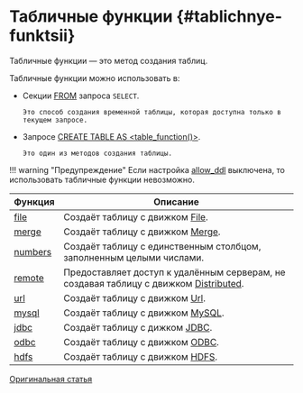 # Табличные функции {#tablichnye-funktsii}

Табличные функции — это метод создания таблиц.

Табличные функции можно использовать в:

-   Секции [FROM](../statements/select.md#select-from) запроса `SELECT`.

        Это способ создания временной таблицы, которая доступна только в текущем запросе.

-   Запросе [CREATE TABLE AS \<table\_function()\>](../statements/create.md#create-table-query).

        Это один из методов создания таблицы.

!!! warning "Предупреждение"
    Если настройка [allow\_ddl](../../operations/settings/permissions_for_queries.md#settings_allow_ddl) выключена, то использовать табличные функции невозможно.

| Функция               | Описание                                                                                                                               |
|-----------------------|----------------------------------------------------------------------------------------------------------------------------------------|
| [file](file.md)       | Создаёт таблицу с движком [File](../../sql_reference/table_functions/index.md).                                                              |
| [merge](merge.md)     | Создаёт таблицу с движком [Merge](../../sql_reference/table_functions/index.md).                                                            |
| [numbers](numbers.md) | Создаёт таблицу с единственным столбцом, заполненным целыми числами.                                                                   |
| [remote](remote.md)   | Предоставляет доступ к удалённым серверам, не создавая таблицу с движком [Distributed](../../sql_reference/table_functions/index.md). |
| [url](url.md)         | Создаёт таблицу с движком [Url](../../sql_reference/table_functions/index.md).                                                                |
| [mysql](mysql.md)     | Создаёт таблицу с движком [MySQL](../../sql_reference/table_functions/index.md).                                                            |
| [jdbc](jdbc.md)       | Создаёт таблицу с дижком [JDBC](../../sql_reference/table_functions/index.md).                                                               |
| [odbc](odbc.md)       | Создаёт таблицу с движком [ODBC](../../sql_reference/table_functions/index.md).                                                              |
| [hdfs](hdfs.md)       | Создаёт таблицу с движком [HDFS](../../sql_reference/table_functions/index.md).                                                              |

[Оригинальная статья](https://clickhouse.tech/docs/ru/query_language/table_functions/) <!--hide-->
